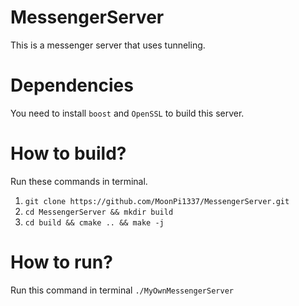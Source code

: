 # MessengerServer
This is a messenger server that uses tunneling.  
# Dependencies
You need to install `boost` and `OpenSSL` to build this server.
# How to build?
Run these commands in terminal.  
1. `git clone https://github.com/MoonPi1337/MessengerServer.git`
2. `cd MessengerServer && mkdir build`
3. `cd build && cmake .. && make -j`
# How to run?
Run this command in terminal `./MyOwnMessengerServer`
